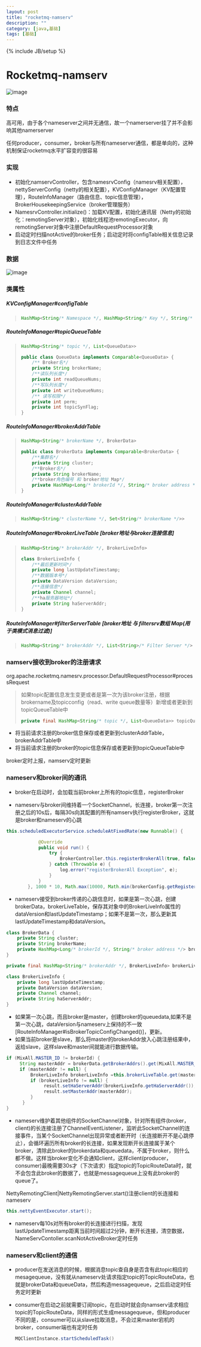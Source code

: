 ```yaml
---
layout: post
title: "rocketmq-namserv"
description: ""
category: [java,基础]
tags: [基础]
---
```

{% include JB/setup %}

# Rocketmq-namserv

![image](https://ws1.sinaimg.cn/large/87a42753gy1g321xfwcxoj21ga0sy0zi.jpg)

### 特点

高可用，由于各个nameserver之间并无通信，故一个namerserver挂了并不会影响其他namerserver

任何producer，consumer，broker与所有nameserver通信，都是单向的，这种机制保证rocketmq水平扩容变的很容易

### 实现

* 初始化namservController，包含namesrvConfig（namesrv相关配置），nettyServerConfig（netty的相关配置），KVConfigManager（KV配置管理），RouteInfoManager（路由信息、topic信息管理），BrokerHousekeepingService（broker管理服务）
* NamesrvController.initialize()：加载KV配置，初始化通讯层（Netty的初始化：remotingServer对象），初始化线程池remotingExecutor，向remotingServer对象中注册DefaultRequestProcessor对象
* 启动定时扫描notActive的broker任务；启动定时将configTable相关信息记录到日志文件中任务

### 数据

![image](https://ws1.sinaimg.cn/small/87a42753ly1g25vfvlj61j20di09eq3r.jpg)

### 类属性

##### KVConfigManager#configTable

> ```java
> HashMap<String/* Namespace */, HashMap<String/* Key */, String/* Value */>> 
> ```

##### RouteInfoManager#topicQueueTable

> ```java
> HashMap<String/* topic */, List<QueueData>>
> ```
>
> ```java
> public class QueueData implements Comparable<QueueData> {
>     /** Broker名*/
>     private String brokerName;
>     /**读队列长度*/
>     private int readQueueNums;
>     /**写队列长度*/
>     private int writeQueueNums;
>     /** 读写权限*/
>     private int perm;
>     private int topicSynFlag;
> }
> ```

##### RouteInfoManager#brokerAddrTable

> ```java
> HashMap<String/* brokerName */, BrokerData>
> ```
>
> ```java
> public class BrokerData implements Comparable<BrokerData> {
>     /**集群名*/
>     private String cluster;
>     /**Broker名*/
>     private String brokerName;
>     /**broker角色编号 和 broker地址 Map*/
>     private HashMap<Long/* brokerId */, String/* broker address */> brokerAddrs;
> }
> ```

##### RouteInfoManager#clusterAddrTable

> ```java
> HashMap<String/* clusterName */, Set<String/* brokerName */>>
> ```

##### RouteInfoManager#brokerLiveTable  [broker地址与broker连接信息]

> ```java
> HashMap<String/* brokerAddr */, BrokerLiveInfo>
> ```
>
> ```java
> class BrokerLiveInfo {
>     /**最后更新时间*/
>     private long lastUpdateTimestamp;
>     /**数据版本号*/
>     private DataVersion dataVersion;
>     /**连接信息*/
>     private Channel channel;
>     /**ha服务器地址*/
>     private String haServerAddr;
> }
> ```

##### RouteInfoManager#filterServerTable  [broker地址 与 filtersrv数组 Map(用于类模式消息过滤)]

> ```java
> HashMap<String/* brokerAddr */, List<String>/* Filter Server */>
> ```

### namserv接收到broker的注册请求

org.apache.rocketmq.namesrv.processor.DefaultRequestProcessor#processRequest

> 如果topic配置信息发生变更或者是第一次为该broker注册，根据brokername及topicconfig（read、write queue数量等）新增或者更新到topicQueueTable中
>
> ```java
> private final HashMap<String/* topic */, List<QueueData>> topicQueueTable;
> ```

- 将当前请求注册的broker信息保存或者更新到clusterAddrTable，brokerAddrTable中
- 将当前请求注册的broker的topic信息保存或者更新到topicQueueTable中

broker定时上报，namserv定时更新

### nameserv和broker间的通讯

* broker在启动时，会加载当前broker上所有的topic信息，registerBroker

* nameserv与broker间维持着一个SocketChannel，长连接，broker第一次注册之后的10s后，每隔30s向其配置的所有namserv执行registerBroker，这就是broker和nameserv的心跳

```java
this.scheduledExecutorService.scheduleAtFixedRate(new Runnable() {

            @Override
            public void run() {
                try {
                    BrokerController.this.registerBrokerAll(true, false, brokerConfig.isForceRegister());
                } catch (Throwable e) {
                    log.error("registerBrokerAll Exception", e);
                }
            }
        }, 1000 * 10, Math.max(10000, Math.min(brokerConfig.getRegisterNameServerPeriod(), 60000)), TimeUnit.MILLISECONDS);
```

* nameserv接受到broker传递的心跳信息时，如果是第一次心跳，创建brokerData，brokerLiveTable，保存其对象中的BrokerLiveInfo属性的dataVersion和lastUpdateTimestamp；如果不是第一次，那么更新其lastUpdateTimestamp和dataVersion。

```java
class BrokerData {
	private String cluster;	
	private String brokerName;
	private HashMap<Long/* brokerId */, String/* broker address */> brokerAddrs; 
}
```

```java
private final HashMap<String/* brokerAddr */, BrokerLiveInfo> brokerLiveTable;
```

```java
class BrokerLiveInfo {
	private long lastUpdateTimestamp;
	private DataVersion dataVersion;
	private Channel channel;
	private String haServerAddr;
}  
```

* 如果第一次心跳，而且broker是master，创建broker的queuedata,如果不是第一次心跳，dataVersion与nameserv上保持的不一致[RouteInfoManager#isBrokerTopicConfigChanged()]，更新。
* 如果当前broker是slave，那么将master的brokerAddr放入心跳注册结果中，返给slave，这样slave和master间就能进行数据传输。

```java
if (MixAll.MASTER_ID != brokerId) {
     String masterAddr = brokerData.getBrokerAddrs().get(MixAll.MASTER_ID);
     if (masterAddr != null) {
         BrokerLiveInfo brokerLiveInfo =this.brokerLiveTable.get(masterAddr);
         if (brokerLiveInfo != null) {
              result.setHaServerAddr(brokerLiveInfo.getHaServerAddr());
              result.setMasterAddr(masterAddr);
         }
      }
}
```

* nameserv维护着其他组件的SocketChannel对象，针对所有组件(broker，client)的长连接注册了ChannelEventListener，监听此SocketChannel的连接事件，当某个SocketChannel出现异常或者断开时（长连接断开不是心跳停止），会循环遍历所有broker的长连接，如果发现断开长连接属于某个broker，清除此broker的brokerdata和queuedata，不属于broker，则什么都不做。这样当broker变化不会通知client，这样client(producer，consumer)最晚需要30s才（下次请求）指定topic的TopicRouteData时，就不会包含此broker的数据了，也就是messagequeue上没有此broker的queue了。

NettyRemotingClient|NettyRemotingServer.start()注册client的长连接和nameserv

```java
this.nettyEventExecutor.start();
```

* nameserv每10s对所有broker的长连接进行扫描，发现lastUpdateTimestamp距离当前时间超过2分钟，断开长连接，清空数据，NameServContoller.scanNotActiveBroker定时任务

### nameserv和client的通信

* producer在发送消息的时候，根据消息topic查自身是否含有此topic相应的mesagequeue，没有就从nameserv处请求指定topic的TopicRouteData，也就是brokerData和queueData，然后构造messagequeue，之后启动定时任务定时更新

* consumer在启动之前就需要订阅topic，在启动时就会向namserv请求相应topic的TopicRouteData，同样的形式生成messagequeue，但和producer不同的是，consumer可以从slave拉取消息，不会过来master宕机的broker，consumer端也有定时任务

  ```java
  MQClientInstance.startScheduledTask()
  ```

  